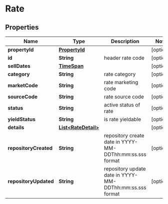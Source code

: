 
# Rate

## Properties
Name | Type | Description | Notes
------------ | ------------- | ------------- | -------------
**propertyId** | [**PropertyId**](PropertyId.md) |  |  [optional]
**id** | **String** | header rate code |  [optional]
**sellDates** | [**TimeSpan**](TimeSpan.md) |  |  [optional]
**category** | **String** | rate category |  [optional]
**marketCode** | **String** | rate marketing code |  [optional]
**sourceCode** | **String** | rate source code |  [optional]
**status** | **String** | active status of rate |  [optional]
**yieldStatus** | **String** | is rate yieldable |  [optional]
**details** | [**List&lt;RateDetail&gt;**](RateDetail.md) |  |  [optional]
**repositoryCreated** | **String** | repository create date in YYYY-MM-DDThh:mm:ss.sss format |  [optional]
**repositoryUpdated** | **String** | repository update date in YYYY-MM-DDThh:mm:ss.sss format |  [optional]



